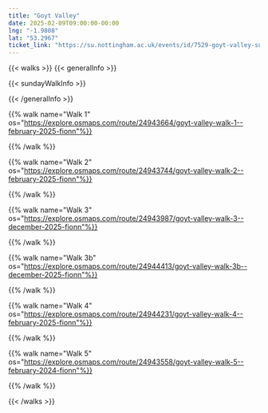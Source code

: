 ```yaml
---
title: "Goyt Valley"
date: 2025-02-09T09:00:00-00:00
lng: "-1.9808"
lat: "53.2967"
ticket_link: "https://su.nottingham.ac.uk/events/id/7529-goyt-valley-sunday-hike"
---
```


{{< walks >}}
{{< generalInfo >}}

{{< sundayWalkInfo >}}

{{< /generalInfo >}}

{{% walk name="Walk 1" os="https://explore.osmaps.com/route/24943664/goyt-valley-walk-1--february-2025-fionn"%}}


{{% /walk %}}

{{% walk name="Walk 2" os="https://explore.osmaps.com/route/24943744/goyt-valley-walk-2--february-2025-fionn"%}}


{{% /walk %}}

{{% walk name="Walk 3" os="https://explore.osmaps.com/route/24943987/goyt-valley-walk-3--december-2025-fionn"%}}


{{% /walk %}}

{{% walk name="Walk 3b" os="https://explore.osmaps.com/route/24944413/goyt-valley-walk-3b--december-2025-fionn"%}}


{{% /walk %}}

{{% walk name="Walk 4" os="https://explore.osmaps.com/route/24944231/goyt-valley-walk-4--february-2025-fionn"%}}


{{% /walk %}}

{{% walk name="Walk 5" os="https://explore.osmaps.com/route/24943558/goyt-valley-walk-5--february-2024-fionn"%}}


{{% /walk %}}

{{< /walks >}}